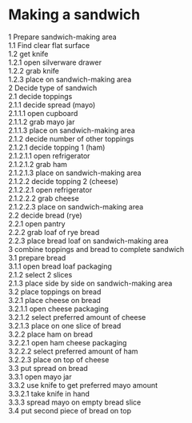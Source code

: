 # Making a sandwich


1 Prepare sandwich-making area  
  1.1 Find clear flat surface  
  1.2 get knife  
    1.2.1 open silverware drawer  
    1.2.2 grab knife  
    1.2.3 place on sandwich-making area  
2 Decide type of sandwich  
  2.1 decide toppings  
    2.1.1 decide spread (mayo)  
      2.1.1.1 open cupboard  
      2.1.1.2 grab mayo jar  
      2.1.1.3 place on sandwich-making area  
    2.1.2 decide number of other toppings  
      2.1.2.1 decide topping 1 (ham)  
        2.1.2.1.1 open refrigerator  
        2.1.2.1.2 grab ham  
        2.1.2.1.3 place on sandwich-making area  
      2.1.2.2 decide topping 2 (cheese)  
        2.1.2.2.1 open refrigerator  
        2.1.2.2.2 grab cheese  
        2.1.2.2.3 place on sandwich-making area  
  2.2 decide bread (rye)  
    2.2.1 open pantry  
    2.2.2 grab loaf of rye bread  
    2.2.3 place bread loaf on sandwich-making area  
3 combine toppings and bread to complete sandwich  
  3.1 prepare bread  
    3.1.1 open bread loaf packaging  
    2.1.2 select 2 slices  
    2.1.3 place side by side on sandwich-making area  
  3.2 place toppings on bread  
    3.2.1 place cheese on bread  
      3.2.1.1 open cheese packaging  
      3.2.1.2 select preferred amount of cheese  
      3.2.1.3 place on one slice of bread  
    3.2.2 place ham on bread  
      3.2.2.1 open ham cheese packaging  
      3.2.2.2 select preferred amount of ham  
      3.2.2.3 place on top of cheese  
  3.3 put spread on bread  
    3.3.1 open mayo jar  
    3.3.2 use knife to get preferred mayo amount  
      3.3.2.1 take knife in hand  
    3.3.3 spread mayo on empty bread slice  
  3.4 put second piece of bread on top  
